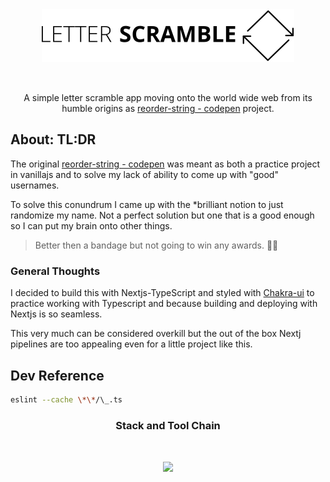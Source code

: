 <div align="center">

<img style="margin-bottom: 2rem" src='./public/letter-scramble-hor-one.svg'/>

A simple letter scramble app moving onto the world wide web from its humble origins as [reorder-string - codepen](https://codepen.io/LucasZapico/pen/wvMqqwO) project.

</div>

## About: TL:DR

The original [reorder-string - codepen](https://codepen.io/LucasZapico/pen/wvMqqwO) was meant as both a practice project in vanillajs and to solve my lack of ability to come up with "good" usernames.

To solve this conundrum I came up with the \*brilliant notion to just randomize my name. Not a perfect solution but one that is a good enough so I can put my brain onto other things.

> Better then a bandage but not going to win any awards. 🤷‍♂️

### General Thoughts

I decided to build this with Nextjs-TypeScript and styled with [Chakra-ui](https://chakra-ui.com/) to practice working with Typescript and because building and deploying with Nextjs is so seamless.

This very much can be considered overkill but the out of the box Nextj pipelines are too appealing even for a little project like this.

<!-- I might go back and make the same app in Vanillajs just to compare and contrast the process. 😩 For the Reddit purist out their that feel this is a chainsaw to cut butter.  -->

## Dev Reference

```sh
eslint --cache \*\*/\_.ts
```

<div align="center">

### Stack and Tool Chain

<img style="margin-top: 2rem" src="https://skillicons.dev/icons?i=github,nextjs,typescript,netlify"/>

</div>
